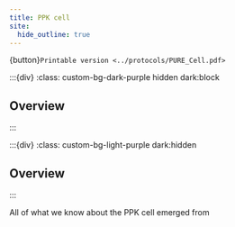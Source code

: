 ```yaml
---
title: PPK cell
site:
  hide_outline: true
---
```


{button}`Printable version <../protocols/PURE_Cell.pdf>`


:::{div}
:class: custom-bg-dark-purple hidden dark:block
## Overview

:::

:::{div}
:class: custom-bg-light-purple dark:hidden
## Overview
:::


All of what we know about the PPK cell emerged from [](https://doi.org/10.63765/djnv7772)




